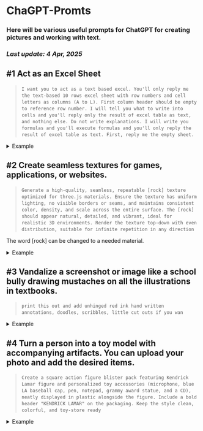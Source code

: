 
[//]: # (git commit -am "Auto" && git push)




# ChaGPT-Promts
### ****Here will be various useful prompts for ChatGPT for creating pictures and working with text.****
### *Last update: 4 Apr, 2025*


## #1 Act as an Excel Sheet
>`I want you to act as a text based excel. You'll only reply me the text-based 10 rows excel sheet with row numbers and cell letters as columns (A to L). First column header should be empty to reference row number. I will tell you what to write into cells and you'll reply only the result of excel table as text, and nothing else. Do not write explanations. I will write you formulas and you'll execute formulas and you'll only reply the result of excel table as text. First, reply me the empty sheet.
`

<details>
  <summary>Example</summary>

  ![Example Image](./images/1.png)
  
</details>


## #2 Сreate seamless textures for games, applications, or websites.
>`Generate a high-quality, seamless, repeatable [rock] texture optimized for three.js materials. Ensure the texture has uniform lighting, no visible borders or seams, and maintains consistent color, density, and scale across the entire surface. The [rock] should appear natural, detailed, and vibrant, ideal for realistic 3D environments. Render the texture top-down with even distribution, suitable for infinite repetition in any direction`

The word [rock] can be changed to a needed material.

<details>
  <summary>Example</summary>

  ![Example Image](./images/2.jpg)
  
</details>

## #3 Vandalize a screenshot or image like a school bully drawing mustaches on all the illustrations in textbooks.
>`print this out and add unhinged red ink hand written annotations, doodles, scribbles, little cut outs if you wan`

<details>
  <summary>Example</summary>

  ![Example Image](./images/3.jpg)
  
</details>

## #4 Turn a person into a toy model with accompanying artifacts. You can upload your photo and add the desired items.
>`Create a square action figure blister pack featuring Kendrick Lamar figure and personalized toy accessories (microphone, blue LA baseball cap, pen, notepad, grammy award statue, and a CD), neatly displayed in plastic alongside the figure. Include a bold header "KENDRICK LAMAR" on the packaging. Keep the style clean, colorful, and toy-store ready`

<details>
  <summary>Example</summary>

  ![Example Image](./images/4.jpg)
  
</details>